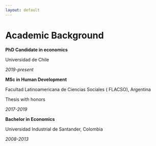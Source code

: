 ```yaml
---
layout: default
---
```

# [](#header-1)Academic Background

**PhD Candidate in economics**

Universidad de Chile

_2019-present_



**MSc in Human Development**

Facultad Latinoamericana de Ciencias Sociales ( FLACSO), Argentina

Thesis with honors

_2017-2019_



**Bachelor in Economics**

Universidad Industrial de Santander, Colombia

_2008-2013_
